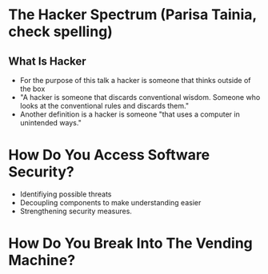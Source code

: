# The Hacker Spectrum (Parisa Tainia, check spelling)
## What Is Hacker
* For the purpose of this talk a hacker is someone that thinks outside of the
box
* "A hacker is someone that discards conventional wisdom. Someone who looks at
the conventional rules and discards them."
* Another definition is a hacker is someone "that uses a computer in
unintended ways."

# How Do You Access Software Security?
* Identifiying possible threats
* Decoupling components to make understanding easier
* Strengthening security measures.

# How Do You Break Into The Vending Machine?


